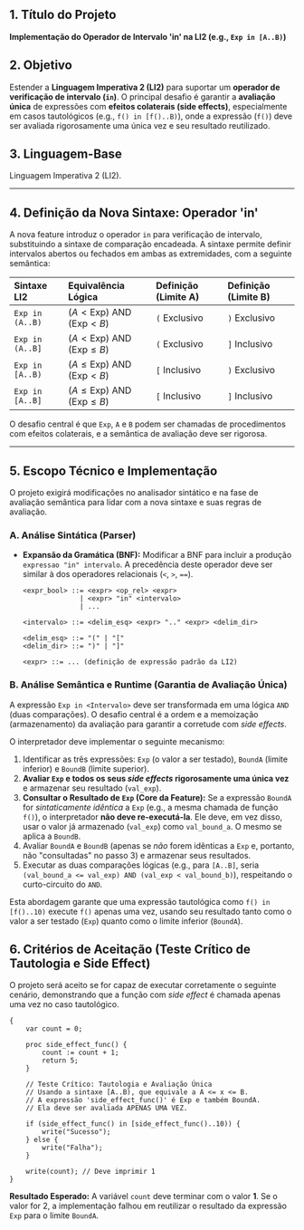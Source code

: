 ## 1\. Título do Projeto

**Implementação do Operador de Intervalo 'in' na LI2 (e.g., `Exp in [A..B)`)**

## 2\. Objetivo

Estender a **Linguagem Imperativa 2 (LI2)** para suportar um **operador de verificação de intervalo (`in`)**. O principal desafio é garantir a **avaliação única** de expressões com **efeitos colaterais (side effects)**, especialmente em casos tautológicos (e.g., `f() in [f()..B)`), onde a expressão (`f()`) deve ser avaliada rigorosamente uma única vez e seu resultado reutilizado.

## 3\. Linguagem-Base

Linguagem Imperativa 2 (LI2).

-----

## 4\. Definição da Nova Sintaxe: Operador 'in'

A nova feature introduz o operador `in` para verificação de intervalo, substituindo a sintaxe de comparação encadeada. A sintaxe permite definir intervalos abertos ou fechados em ambas as extremidades, com a seguinte semântica:

| Sintaxe LI2 | Equivalência Lógica | Definição (Limite A) | Definição (Limite B) |
| :--- | :--- | :--- | :--- |
| `Exp in (A..B)` | $(A < \text{Exp}) \text{ AND } (\text{Exp} < B)$ | `(` Exclusivo | `)` Exclusivo |
| `Exp in (A..B]` | $(A < \text{Exp}) \text{ AND } (\text{Exp} \le B)$ | `(` Exclusivo | `]` Inclusivo |
| `Exp in [A..B)` | $(A \le \text{Exp}) \text{ AND } (\text{Exp} < B)$ | `[` Inclusivo | `)` Exclusivo |
| `Exp in [A..B]` | $(A \le \text{Exp}) \text{ AND } (\text{Exp} \le B)$ | `[` Inclusivo | `]` Inclusivo |

O desafio central é que `Exp`, `A` e `B` podem ser chamadas de procedimentos com efeitos colaterais, e a semântica de avaliação deve ser rigorosa.


-----

## 5\. Escopo Técnico e Implementação

O projeto exigirá modificações no analisador sintático e na fase de avaliação semântica para lidar com a nova sintaxe e suas regras de avaliação.

### A. Análise Sintática (Parser)

  * **Expansão da Gramática (BNF):** Modificar a BNF para incluir a produção `expressao "in" intervalo`. A precedência deste operador deve ser similar à dos operadores relacionais (`<`, `>`, `==`).

    ```bnf
    <expr_bool> ::= <expr> <op_rel> <expr>
                  | <expr> "in" <intervalo>
                  | ...

    <intervalo> ::= <delim_esq> <expr> ".." <expr> <delim_dir>

    <delim_esq> ::= "(" | "["
    <delim_dir> ::= ")" | "]"

    <expr> ::= ... (definição de expressão padrão da LI2)
    ```

### B. Análise Semântica e Runtime (Garantia de Avaliação Única)

A expressão `Exp in <Intervalo>` deve ser transformada em uma lógica `AND` (duas comparações). O desafio central é a ordem e a memoização (armazenamento) da avaliação para garantir a corretude com *side effects*.

O interpretador deve implementar o seguinte mecanismo:

1.  Identificar as três expressões: `Exp` (o valor a ser testado), `BoundA` (limite inferior) e `BoundB` (limite superior).
2.  **Avaliar `Exp` e todos os seus *side effects* rigorosamente uma única vez** e armazenar seu resultado (`val_exp`).
3.  **Consultar o Resultado de `Exp` (Core da Feature):** Se a expressão `BoundA` for *sintaticamente idêntica* a `Exp` (e.g., a mesma chamada de função `f()`), o interpretador **não deve re-executá-la**. Ele deve, em vez disso, usar o valor já armazenado (`val_exp`) como `val_bound_a`. O mesmo se aplica a `BoundB`.
4.  Avaliar `BoundA` e `BoundB` (apenas se *não* forem idênticas a `Exp` e, portanto, não "consultadas" no passo 3) e armazenar seus resultados.
5.  Executar as duas comparações lógicas (e.g., para `[A..B]`, seria `(val_bound_a <= val_exp) AND (val_exp < val_bound_b)`), respeitando o curto-circuito do `AND`.

Esta abordagem garante que uma expressão tautológica como `f() in [f()..10)` execute `f()` apenas uma vez, usando seu resultado tanto como o valor a ser testado (`Exp`) quanto como o limite inferior (`BoundA`).

## 6\. Critérios de Aceitação (Teste Crítico de Tautologia e Side Effect)

O projeto será aceito se for capaz de executar corretamente o seguinte cenário, demonstrando que a função com *side effect* é chamada apenas uma vez no caso tautológico.

```
{
    var count = 0;
    
    proc side_effect_func() {
        count := count + 1;
        return 5;
    }
    
    // Teste Crítico: Tautologia e Avaliação Única
    // Usando a sintaxe [A..B), que equivale a A <= x <= B.
    // A expressão 'side_effect_func()' é Exp e também BoundA.
    // Ela deve ser avaliada APENAS UMA VEZ.
    
    if (side_effect_func() in [side_effect_func()..10)) {
        write("Sucesso");
    } else {
        write("Falha");
    }

    write(count); // Deve imprimir 1
}
```

**Resultado Esperado:** A variável `count` deve terminar com o valor **1**. Se o valor for 2, a implementação falhou em reutilizar o resultado da expressão `Exp` para o limite `BoundA`.